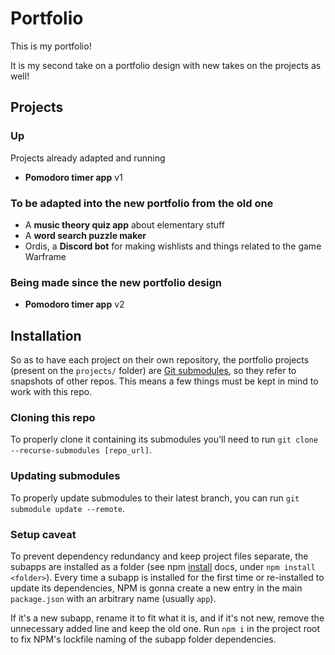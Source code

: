 # Portfolio

This is my portfolio!

It is my second take on a portfolio design with new takes on the projects as well!

## Projects

### Up

Projects already adapted and running
- **Pomodoro timer app** v1

### To be adapted into the new portfolio from the old one
- A **music theory quiz app** about elementary stuff
- A **word search puzzle maker**
- Ordis, a **Discord bot** for making wishlists and things related to the game Warframe

### Being made since the new portfolio design
- **Pomodoro timer app** v2

## Installation

So as to have each project on their own repository, the portfolio projects (present on the `projects/` folder) are [Git submodules](https://git-scm.com/book/en/v2/Git-Tools-Submodules), so they refer to snapshots of other repos. This means a few things must be kept in mind to work with this repo.

### Cloning this repo
To properly clone it containing its submodules you'll need to run `git clone --recurse-submodules [repo_url]`.

### Updating submodules
To properly update submodules to their latest branch, you can run `git submodule update --remote`.

### Setup caveat

To prevent dependency redundancy and keep project files separate, the subapps are installed as a folder (see npm [install](https://docs.npmjs.com/cli/v9/commands/npm-install) docs, under `npm install <folder>`). Every time a subapp is installed for the first time or re-installed to update its dependencies, NPM is gonna create a new entry in the main `package.json` with an arbitrary name (usually `app`).

If it's a new subapp, rename it to fit what it is, and if it's not new, remove the unnecessary added line and keep the old one. Run `npm i` in the project root to fix NPM's lockfile naming of the subapp folder dependencies.